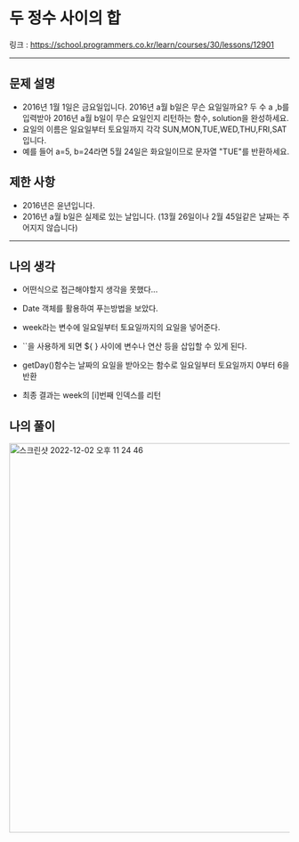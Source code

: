 # 두 정수 사이의 합

링크 : https://school.programmers.co.kr/learn/courses/30/lessons/12901

---

## 문제 설명

- 2016년 1월 1일은 금요일입니다. 2016년 a월 b일은 무슨 요일일까요? 두 수 a ,b를 입력받아 2016년 a월 b일이 무슨 요일인지 리턴하는 함수, solution을 완성하세요.
- 요일의 이름은 일요일부터 토요일까지 각각 SUN,MON,TUE,WED,THU,FRI,SAT 입니다.
- 예를 들어 a=5, b=24라면 5월 24일은 화요일이므로 문자열 "TUE"를 반환하세요.

## 제한 사항

- 2016년은 윤년입니다.
- 2016년 a월 b일은 실제로 있는 날입니다. (13월 26일이나 2월 45일같은 날짜는 주어지지 않습니다)

---

## 나의 생각

- 어떤식으로 접근해야할지 생각을 못했다...

- Date 객체를 활용하여 푸는방법을 보았다.

- week라는 변수에 일요일부터 토요일까지의 요일을 넣어준다.

- ``을 사용하게 되면 ${ } 사이에 변수나 연산 등을 삽입할 수 있게 된다.

- getDay()함수는 날짜의 요일을 받아오는 함수로 일요일부터 토요일까지 0부터 6을 반환

- 최종 결과는 week의 [i]번째 인덱스를 리턴

## 나의 풀이

<img width="700" alt="스크린샷 2022-12-02 오후 11 24 46" src="https://user-images.githubusercontent.com/94230809/205315260-6f872dc3-441c-430c-a9e3-4dc2c4d39629.png">
